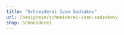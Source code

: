 ```yaml
---
title: "Schneiderei Ivan Sadzakov"
url: /besigheim/schneiderei-ivan-sadzakov/
shop: Schneiderei
---
```

